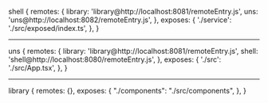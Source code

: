 shell {
     remotes: {
        library: 'library@http://localhost:8081/remoteEntry.js',
        uns: 'uns@http://localhost:8082/remoteEntry.js',
      },
      exposes: {
        './service': './src/exposed/index.ts',
      },
}


-------------------------------------------------------------------


uns  {
    remotes: {
        library: 'library@http://localhost:8081/remoteEntry.js',
        shell: 'shell@http://localhost:8080/remoteEntry.js',
    },
    exposes: {
      './src': './src/App.tsx',
    },
}


-------------------------------------------------------------------


library {
      remotes: {},
      exposes: {
        "./components": "./src/components",
      },
}
